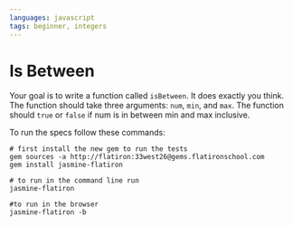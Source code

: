 ```yaml
---
languages: javascript
tags: beginner, integers
---
```


# Is Between

Your goal is to write a function called `isBetween`. It does exactly you think. The function should take three arguments: `num`, `min`, and `max`. The function should `true` or `false` if num is in between min and max inclusive.

To run the specs follow these commands:
```shell
# first install the new gem to run the tests
gem sources -a http://flatiron:33west26@gems.flatironschool.com
gem install jasmine-flatiron

# to run in the command line run
jasmine-flatiron

#to run in the browser
jasmine-flatiron -b
```